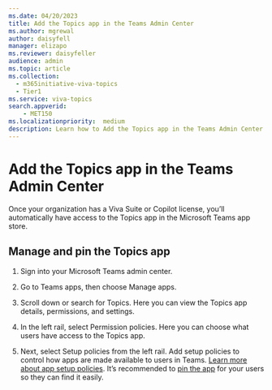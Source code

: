 ```yaml
---
ms.date: 04/20/2023
title: Add the Topics app in the Teams Admin Center
ms.author: mgrewal
author: daisyfell
manager: elizapo
ms.reviewer: daisyfeller
audience: admin
ms.topic: article
ms.collection:
  - m365initiative-viva-topics
  - Tier1
ms.service: viva-topics 
search.appverid:
    - MET150  
ms.localizationpriority:  medium
description: Learn how to Add the Topics app in the Teams Admin Center.
---
```


# Add the Topics app in the Teams Admin Center

Once your organization has a Viva Suite or Copilot license, you’ll automatically have access to the Topics app in the Microsoft Teams app store.

## Manage and pin the Topics app

1. Sign into your Microsoft Teams admin center.

2. Go to Teams apps, then choose Manage apps.

3. Scroll down or search for Topics. Here you can view the Topics app details, permissions, and settings.

4. In the left rail, select Permission policies. Here you can choose what users have access to the Topics app.

5. Next, select Setup policies from the left rail. Add setup policies to control how apps are made available to users in Teams. [Learn more about app setup policies](/microsoftteams/teams-app-setup-policies). It’s recommended to [pin the app](/microsoftteams/teams-app-setup-policies#pin-apps) for your users so they can find it easily.
